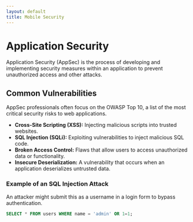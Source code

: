 ```yaml
---
layout: default
title: Mobile Security
---
```

# Application Security

Application Security (AppSec) is the process of developing and implementing security measures within an application to prevent unauthorized access and other attacks.

## Common Vulnerabilities

AppSec professionals often focus on the OWASP Top 10, a list of the most critical security risks to web applications.

- **Cross-Site Scripting (XSS):** Injecting malicious scripts into trusted websites.
- **SQL Injection (SQLi):** Exploiting vulnerabilities to inject malicious SQL code.
- **Broken Access Control:** Flaws that allow users to access unauthorized data or functionality.
- **Insecure Deserialization:** A vulnerability that occurs when an application deserializes untrusted data.

### Example of an SQL Injection Attack

An attacker might submit this as a username in a login form to bypass authentication.

```sql
SELECT * FROM users WHERE name = 'admin' OR 1=1;